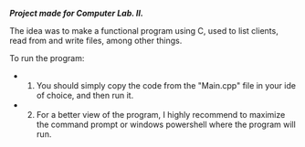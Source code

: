 _**Project made for Computer Lab. II.**_

The idea was to make a functional program using C, used to list clients, read from and write files, among other things.

To run the program:

- 1) You should simply copy the code from the "Main.cpp" file in your ide of choice, and then run it.

- 2) For a better view of the program, I highly recommend to maximize the command prompt or windows powershell where the program will run.
